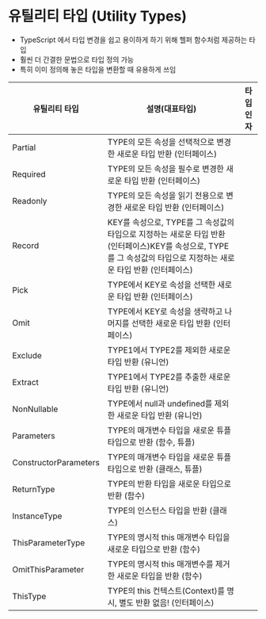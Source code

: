 # 유틸리티 타입 (Utility Types)

- TypeScript 에서 타입 변경을 쉽고 용이하게 하기 위해 헬퍼 함수처럼 제공하는 타입
- 훨씬 더 간결한 문법으로 타입 정의 가능
- 특히 이미 정의해 놓은 타입을 변환할 때 유용하게 쓰임

| 유틸리티 타입         | 설명(대표타입)                                                                                                                                                       | 타입인자 |
| --------------------- | -------------------------------------------------------------------------------------------------------------------------------------------------------------------- | -------- |
| Partial               | TYPE의 모든 속성을 선택적으로 변경한 새로운 타입 반환 (인터페이스)                                                                                                   | <TYPE>   |
| Required              | TYPE의 모든 속성을 필수로 변경한 새로운 타입 반환 (인터페이스)                                                                                                       | <TYPE>   |
| Readonly              | TYPE의 모든 속성을 읽기 전용으로 변경한 새로운 타입 반환 (인터페이스)                                                                                                | <TYPE>   |
| Record                | KEY를 속성으로, TYPE를 그 속성값의 타입으로 지정하는 새로운 타입 반환 (인터페이스)KEY를 속성으로, TYPE를 그 속성값의 타입으로 지정하는 새로운 타입 반환 (인터페이스) | <TYPE>   |
| Pick                  | TYPE에서 KEY로 속성을 선택한 새로운 타입 반환 (인터페이스)                                                                                                           | <TYPE>   |
| Omit                  | TYPE에서 KEY로 속성을 생략하고 나머지를 선택한 새로운 타입 반환 (인터페이스)                                                                                         | <TYPE>   |
| Exclude               | TYPE1에서 TYPE2를 제외한 새로운 타입 반환 (유니언)                                                                                                                   | <TYPE>   |
| Extract               | TYPE1에서 TYPE2를 추출한 새로운 타입 반환 (유니언)                                                                                                                   | <TYPE>   |
| NonNullable           | TYPE에서 null과 undefined를 제외한 새로운 타입 반환 (유니언)                                                                                                         | <TYPE>   |
| Parameters            | TYPE의 매개변수 타입을 새로운 튜플 타입으로 반환 (함수, 튜플)                                                                                                        | <TYPE>   |
| ConstructorParameters | TYPE의 매개변수 타입을 새로운 튜플 타입으로 반환 (클래스, 튜플)                                                                                                      | <TYPE>   |
| ReturnType            | TYPE의 반환 타입을 새로운 타입으로 반환 (함수)                                                                                                                       | <TYPE>   |
| InstanceType          | TYPE의 인스턴스 타입을 반환 (클래스)                                                                                                                                 | <TYPE>   |
| ThisParameterType     | TYPE의 명시적 this 매개변수 타입을 새로운 타입으로 반환 (함수)                                                                                                       | <TYPE>   |
| OmitThisParameter     | TYPE의 명시적 this 매개변수를 제거한 새로운 타입을 반환 (함수)                                                                                                       | <TYPE>   |
| ThisType              | TYPE의 this 컨텍스트(Context)를 명시, 별도 반환 없음! (인터페이스)                                                                                                   | <TYPE>   |

